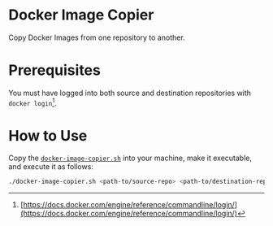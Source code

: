 # Docker Image Copier

Copy Docker Images from one repository to another.

# Prerequisites

You must have logged into both source and destination repositories with `docker login`[^1].

# How to Use

Copy the [`docker-image-copier.sh`](docker-image-copier.sh) into your machine, make it executable, and execute it as follows:

```bash
./docker-image-copier.sh <path-to/source-repo> <path-to/destination-repo> <tag-name>

```

[^1]: [https://docs.docker.com/engine/reference/commandline/login/](https://docs.docker.com/engine/reference/commandline/login/)
